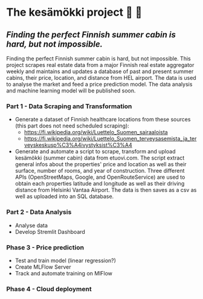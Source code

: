 # The kesämökki project 🏡 :evergreen_tree:
## *Finding the perfect Finnish summer cabin is hard, but not impossible.* ##
Finding the perfect Finnish summer cabin is hard, but not impossible.
This project scrapes real estate data from a major Finnish real estate aggregator weekly and maintains and updates a database of past and present summer cabins, their price, location, and distance from HEL airport. The data is used to analyse the market and feed a price prediction model. 
The data analysis and machine learning model will be published soon.

### Part 1 - Data Scraping and Transformation
  - Generate a dataset of Finnish healthcare locations from these sources (this part does not need scheduled scraping):
    - https://fi.wikipedia.org/wiki/Luettelo_Suomen_sairaaloista
    - https://fi.wikipedia.org/wiki/Luettelo_Suomen_terveysasemista_ja_terveyskeskusp%C3%A4ivystyksist%C3%A4
  - Generate and automate a script to scrape, transform and upload kesämökki (summer cabin) data from etuovi.com. The script extract general infos about the properties' price and location as well as their surface, number of rooms, and year of construction. Three different APIs (OpenStreetMaps, Google, and OpenRouteService) are used to obtain each properties latitude and longitude as well as their driving distance from Helsinki Vantaa Airport. The data is then saves as a csv as well as uploaded into an SQL database.

### Part 2 - Data Analysis
 - Analyse data
 - Develop Stremlit Dashboard
 
 ### Phase 3 - Price prediction
 - Test and train model (linear regression?)
 - Create MLFlow Server
 - Track and automate training on MlFlow

### Phase 4 - Cloud deployment
